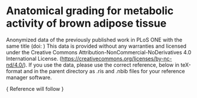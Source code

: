 # Anatomical grading for metabolic activity of brown adipose tissue
Anonymized data of the previously published work in PLoS ONE with the same title (doi: )
This data is provided without any warranties and licensed under the Creative Commons Attribution-NonCommercial-NoDerivatives 4.0 International License. (https://creativecommons.org/licenses/by-nc-nd/4.0/).
If you use the data, please use the correct reference, below in teX-format and
in the parent directory as .ris and .nbib files for your reference manager software.

{ Reference will follow }

